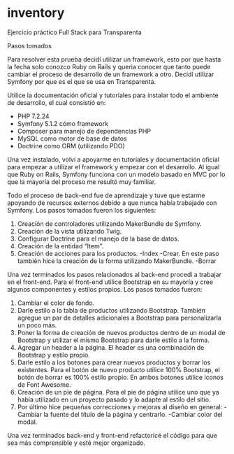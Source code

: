 # inventory
Ejercicio práctico Full Stack para Transparenta

Pasos tomados

Para resolver esta prueba decidí utilizar un framework, esto por que hasta la fecha solo conozco Ruby on Rails y queria conocer que tanto puede cambiar el proceso de desarrollo de un framework a otro. Decidí utilizar Symfony por que es el que se usa en Transparenta.

Utilice la documentación oficial y tutoriales para instalar todo el ambiente de desarrollo, el cual consistió en:
- PHP 7.2.24
- Symfony 5.1.2 cómo framework
- Composer para manejo de dependencias PHP
- MySQL como motor de base de datos
- Doctrine como ORM (utilizando PDO)

Una vez instalado, volví a apoyarme en tutoriales y documentación oficial para empezar a utilizar el framework y empezar con el desarrollo. Al igual que Ruby on Rails, Symfony funciona con un modelo basado en MVC por lo que la mayoría del proceso me resultó muy familiar.

Todo el proceso de back-end fue de aprendizaje y tuve que estarme apoyando de recursos externos debido a que nunca había trabajado con Symfony. Los pasos tomados fueron los siguientes:

1. Creación de controladores utilizando MakerBundle de Symfony.
2. Creación de la vista utilizando Twig.
3. Configurar Doctrine para el manejo de la base de datos.
4. Creación de la entidad “Item”.
5. Creación de acciones para los productos.
   -Index
   -Crear. En este paso también hice la creación de la forma utilizando MakerBundle.
   -Borrar

Una vez terminados los pasos relacionados al back-end procedí a trabajar en el front-end.
Para el front-end utilice Bootstrap en su mayoría y cree algunos componentes y estilos propios. Los pasos tomados fueron:

1. Cambiar el color de fondo.
2. Darle estilo a la tabla de productos utilizando Bootstrap. También agregue un par de detalles adicionales a Bootstrap para personalizarla un poco más.
3. Poner la forma de creación de nuevos productos dentro de un modal de Bootstrap y utilizar el mismo Bootstrap para darle estilo a la forma.
4. Agregar un header a la página. El header es una combinación de Bootstrap y estilo propio.
5. Darle estilo a los botones para crear nuevos productos y borrar los existentes. Para el botón de nuevo producto utilice 100% Bootstrap, el botón de borrar es 100% estilo propio. En ambos botones utilice iconos de Font Awesome.
6. Creación de un pie de página. Para el pie de página utilice uno que ya había utilizado en un proyecto pasado y lo adapte al estilo del sitio.
7. Por último hice pequeñas correcciones y mejoras al diseño en general:
   -Cambiar la  fuente del título de la página y centrarlo.
   -Cambiar color del modal.

Una vez terminados back-end y front-end refactoricé el código para que sea más comprensible y esté mejor organizado.
